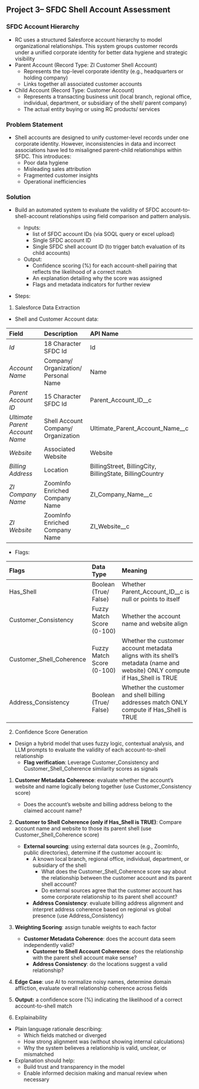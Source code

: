 ## **Project 3– SFDC Shell Account Assessment**

### **SFDC Account Hierarchy** 

* RC uses a structured Salesforce account hierarchy to model organizational relationships. This system groups customer records under a unified corporate identity for better data hygiene and strategic visibility   
* Parent Account (Record Type: ZI Customer Shell Account)  
  * Represents the top-level corporate identity (e.g., headquarters or holding company)   
  * Links together all associated customer accounts  
* Child Account (Record Type: Customer Account)  
  * Represents a transacting business unit (local branch, regional office, individual, department, or subsidiary of the shell/ parent company)   
  * The actual entity buying or using RC products/ services 

### **Problem Statement**

* Shell accounts are designed to unify customer-level records under one corporate identity. However, inconsistencies in data and incorrect associations have led to misaligned parent-child relationships within SFDC. This introduces:   
  * Poor data hygiene   
  * Misleading sales attribution   
  * Fragmented customer insights   
  * Operational inefficiencies


### **Solution**

* Build an automated system to evaluate the validity of SFDC account-to-shell-account relationships using field comparison and pattern analysis.   
  * Inputs:   
    * list of SFDC account IDs (via SOQL query or excel upload)   
    * Single SFDC account ID   
    * Single SFDC shell account ID (to trigger batch evaluation of its child accounts)  
  * Output:   
    * Confidence scoring (%) for each account-shell pairing that reflects the likelihood of a correct match   
    * An explanation detailing why the score was assigned  
    * Flags and metadata indicators for further review

    

* Steps:    
1. Salesforce Data Extraction  
* Shell and Customer Account data: 

| Field  | Description | API Name |
| :---- | :---- | :---- |
| *Id*  | 18 Character SFDC Id | Id |
| *Account Name*  | Company/ Organization/ Personal Name | Name |
| *Parent Account ID*  | 15 Character SFDC Id | Parent\_Account\_ID\_\_c |
| *Ultimate Parent Account Name*  | Shell Account Company/ Organization | Ultimate\_Parent\_Account\_Name\_\_c |
| *Website*  | Associated Website | Website |
| *Billing Address*  | Location  | BillingStreet, BillingCity, BillingState, BillingCountry |
| *ZI Company Name*  | ZoomInfo Enriched Company Name | ZI\_Company\_Name\_\_c |
| *ZI Website* | ZoomInfo Enriched Company Name | ZI\_Website\_\_c  |

* Flags: 

| Flags  | Data Type | Meaning  |
| :---- | :---- | :---- |
| Has\_Shell  | Boolean (True/ False) | Whether Parent\_Account\_ID\_\_c is null or points to itself |
| Customer\_Consistency   | Fuzzy Match Score (0-100) | Whether the account name and website align |
| Customer\_Shell\_Coherence  | Fuzzy Match Score (0-100) | Whether the customer account metadata aligns with its shell’s metadata (name and website) ONLY compute if Has\_Shell is TRUE |
| Address\_Consistency | Boolean (True/ False) | Whether the customer and shell billing addresses match ONLY compute if Has\_Shell is TRUE |

2. Confidence Score Generation  
* Design a hybrid model that uses fuzzy logic, contextual analysis, and LLM prompts to evaluate the validity of each account-to-shell relationship  
  * **Flag verification**: Leverage Customer\_Consistency and Customer\_Shell\_Coherence similarity scores as signals   
1. **Customer Metadata Coherence**: evaluate whether the account’s website and name logically belong together (use Customer\_Consistency score)   
   * Does the account’s website and billing address belong to the claimed account name?   
2. **Customer to Shell Coherence (only if Has\_Shell is TRUE)**: Compare account name and website to those its parent shell (use Customer\_Shell\_Coherence score)  
   * **External sourcing**: using external data sources (e.g., ZoomInfo, public directories), determine if the customer account is:   
     * A known local branch, regional office, individual, department, or subsidiary of the shell  
       * What does the Customer\_Shell\_Coherence score say about the relationship between the customer account and its parent shell account?   
       * Do external sources agree that the customer account has some corporate relationship to its parent shell account?	  
     * **Address Consistency**: evaluate billing address alignment and interpret address coherence based on regional vs global presence (use Address\_Consistency)   
3. **Weighting Scoring**: assign tunable weights to each factor  
   * **Customer Metadata Coherence**: does the account data seem independently valid?   
     * **Customer to Shell Account Coherence**: does the relationship with the parent shell account make sense?   
     * **Address Consistency**: do the locations suggest a valid relationship?   
4. **Edge Case**: use AI to normalize noisy names, determine domain affliction, evaluate overall relationship coherence across fields  
5. **Output:** a confidence score (%) indicating the likelihood of a correct account-to-shell match

   

3. Explainability   
* Plain language rationale describing:  
  * Which fields matched or diverged  
  * How strong alignment was (without showing internal calculations)  
  * Why the system believes a relationship is valid, unclear, or mismatched  
* Explanation should help:   
  * Build trust and transparency in the model  
  * Enable informed decision making and manual review when necessary 